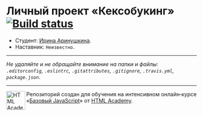 # Личный проект «Кексобукинг» [![Build status][travis-image]][travis-url]

* Студент: [Ирина Аринушкина](https://up.htmlacademy.ru/javascript/10/user/295889).
* Наставник: `Неизвестно`.

---

_Не удаляйте и не обращайте внимание на папки и файлы:_<br>
_`.editorconfig`, `.eslintrc`, `.gitattributes`, `.gitignore`, `.travis.yml`, `package.json`._

---

<a href="https://htmlacademy.ru/intensive/javascript"><img align="left" width="50" height="50" title="HTML Academy" src="https://up.htmlacademy.ru/static/img/intensive/javascript/logo-for-github.svg"></a>

Репозиторий создан для обучения на интенсивном онлайн‑курсе «[Базовый JavaScript](https://htmlacademy.ru/intensive/javascript)» от [HTML Academy](https://htmlacademy.ru).

[travis-image]: https://travis-ci.org/htmlacademy-javascript/295889-keksobooking.svg?branch=master
[travis-url]: https://travis-ci.org/htmlacademy-javascript/295889-keksobooking

